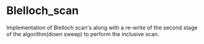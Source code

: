 # Blelloch_scan
Implementation of Blelloch scan's along with a re-write of the second stage of the algorithm(down sweep) to perform the inclusive scan. 
